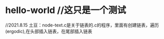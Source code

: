 # hello-world       //这只是一个测试


//2021.8.15         土豆：node-text.c是关于链表的.c的程序，里面有创建链表，遍历(ergodic),在头部插入链表，在尾部插入链表
